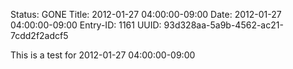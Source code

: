 Status: GONE
Title: 2012-01-27 04:00:00-09:00
Date: 2012-01-27 04:00:00-09:00
Entry-ID: 1161
UUID: 93d328aa-5a9b-4562-ac21-7cdd2f2adcf5

This is a test for 2012-01-27 04:00:00-09:00
